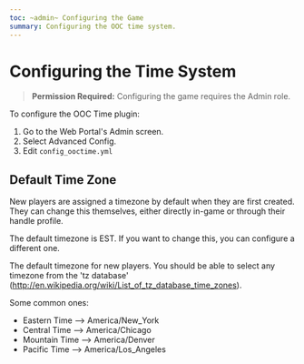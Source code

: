 ```yaml
---
toc: ~admin~ Configuring the Game
summary: Configuring the OOC time system.
---
```

# Configuring the Time System

> **Permission Required:** Configuring the game requires the Admin role.

To configure the OOC Time plugin:

1. Go to the Web Portal's Admin screen.  
2. Select Advanced Config.
3. Edit `config_ooctime.yml`

## Default Time Zone

New players are assigned a timezone by default when they are first created.  They can change this themselves, either directly in-game or through their handle profile.

The default timezone is EST.  If you want to change this, you can configure a different one.

The default timezone for new players.  You should be able to select any timezone from the 'tz database' (http://en.wikipedia.org/wiki/List_of_tz_database_time_zones).

Some common ones:

* Eastern Time --> America/New_York 
* Central Time --> America/Chicago
* Mountain Time --> America/Denver
* Pacific Time --> America/Los_Angeles